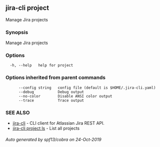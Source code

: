 ## jira-cli project

Manage Jira projects

### Synopsis

Manage Jira projects

### Options

```
  -h, --help   help for project
```

### Options inherited from parent commands

```
      --config string   config file (default is $HOME/.jira-cli.yaml)
      --debug           Debug output
      --no-color        Disable ANSI color output
      --trace           Trace output
```

### SEE ALSO

* [jira-cli](jira-cli.md)	 - CLI client for Atlassian Jira REST API.
* [jira-cli project ls](jira-cli_project_ls.md)	 - List all projects

###### Auto generated by spf13/cobra on 24-Oct-2019
